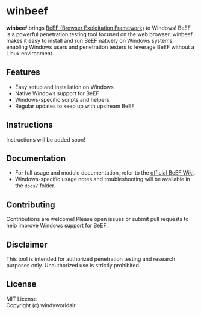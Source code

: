 # winbeef

**winbeef** brings [BeEF (Browser Exploitation Framework)](https://github.com/beefproject/beef) to Windows! BeEF is a powerful penetration testing tool focused on the web browser. winbeef makes it easy to install and run BeEF natively on Windows systems, enabling Windows users and penetration testers to leverage BeEF without a Linux environment.

## Features

- Easy setup and installation on Windows
- Native Windows support for BeEF
- Windows-specific scripts and helpers
- Regular updates to keep up with upstream BeEF

## Instructions

Instructions will be added soon!

## Documentation

- For full usage and module documentation, refer to the [official BeEF Wiki](https://github.com/beefproject/beef/wiki).
- Windows-specific usage notes and troubleshooting will be available in the `docs/` folder.

## Contributing

Contributions are welcome! Please open issues or submit pull requests to help improve Windows support for BeEF.

## Disclaimer

This tool is intended for authorized penetration testing and research purposes only. Unauthorized use is strictly prohibited.

## License

MIT License  
Copyright (c) windyworldair
